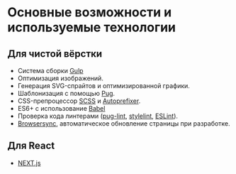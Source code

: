 # Основные возможности и используемые технологии

## Для чистой вёрстки
* Система сборки [Gulp](https://gulpjs.com/)
* Оптимизация изображений.
* Генерация SVG-спрайтов и оптимизированной графики.
* Шаблонизация с помощью [Pug](https://pugjs.org/).
* CSS-препроцессор [SCSS](http://sass-lang.com/) и [Autoprefixer](https://autoprefixer.github.io/ru/).
* ES6+ с использование [Babel](https://babeljs.io)
* Проверка кода линтерами ([pug-lint](https://www.npmjs.com/package/pug-lint), [stylelint](https://stylelint.io/), [ESLint](http://eslint.org/)).
* [Browsersync](https://www.browsersync.io/), автоматическое обновление страницы при разработке.

## Для React
* [NEXT.js](https://nextjs.org)
